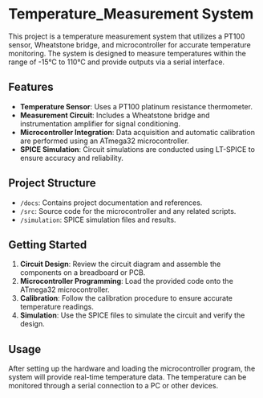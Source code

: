 # Temperature_Measurement System

This project is a temperature measurement system that utilizes a PT100 sensor, Wheatstone bridge, and microcontroller for accurate temperature monitoring. The system is designed to measure temperatures within the range of -15°C to 110°C and provide outputs via a serial interface.

## Features
- **Temperature Sensor**: Uses a PT100 platinum resistance thermometer.
- **Measurement Circuit**: Includes a Wheatstone bridge and instrumentation amplifier for signal conditioning.
- **Microcontroller Integration**: Data acquisition and automatic calibration are performed using an ATmega32 microcontroller.
- **SPICE Simulation**: Circuit simulations are conducted using LT-SPICE to ensure accuracy and reliability.

## Project Structure
- `/docs`: Contains project documentation and references.
- `/src`: Source code for the microcontroller and any related scripts.
- `/simulation`: SPICE simulation files and results.

## Getting Started
1. **Circuit Design**: Review the circuit diagram and assemble the components on a breadboard or PCB.
2. **Microcontroller Programming**: Load the provided code onto the ATmega32 microcontroller.
3. **Calibration**: Follow the calibration procedure to ensure accurate temperature readings.
4. **Simulation**: Use the SPICE files to simulate the circuit and verify the design.

## Usage
After setting up the hardware and loading the microcontroller program, the system will provide real-time temperature data. The temperature can be monitored through a serial connection to a PC or other devices.

